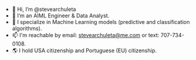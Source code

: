 - 👋 Hi, I’m @stevearchuleta
- 👀 I’m an AIML Engineer & Data Analyst.
- 💞️ I specialize in Machine Learning models (predictive and classification algorithms).
- 📫 I'm reachable by email: stevearchuleta@me.com or text: 707-734-0108.
- 🌎 I hold USA citizenship and Portuguese (EU) citizenship.


<!---
stevearchuleta/stevearchuleta is a ✨ special ✨ repository because its `README.md` (this file) appears on your GitHub profile.
You can click the Preview link to take a look at your changes.
--->
